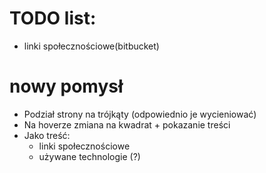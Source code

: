 # TODO list:

- linki społecznościowe(bitbucket)

# nowy pomysł

- Podział strony na trójkąty (odpowiednio je wycieniować)
- Na hoverze zmiana na kwadrat + pokazanie treści
- Jako treść:
  - linki społecznościowe
  - używane technologie (?)
